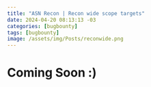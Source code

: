 ```yaml
---
title: "ASN Recon | Recon wide scope targets"
date: 2024-04-20 08:13:13 -03
categories: [bugbounty]
tags: [bugbounty]
image: /assets/img/Posts/reconwide.png
---
```


# Coming Soon :)
